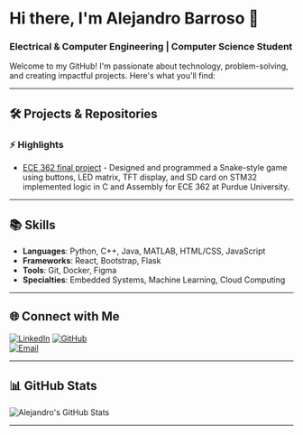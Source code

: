 # Hi there, I'm Alejandro Barroso 👋
### Electrical & Computer Engineering | Computer Science Student

Welcome to my GitHub! I'm passionate about technology, problem-solving, and creating impactful projects. Here's what you'll find:

---

## 🛠️ Projects & Repositories
### ⚡ Highlights
- [ECE 362 final project]([https://github.com/username/project1](https://github.com/abarroso08/ECE362-Team51Project)) -  Designed and programmed a Snake-style game using buttons, LED matrix, TFT display, and SD card on STM32
implemented logic in C and Assembly for ECE 362 at Purdue University.

<!-- ### 🔬 Research & Experiments
- [Research Project](https://github.com/username/research) - *Research or experiments in your field.*  
- [Data Science Models](https://github.com/username/datascience) - *Machine Learning and Data Science experiments.*

### 🎨 Fun & Creative
- [Portfolio Website](https://github.com/username/portfolio) - *Code for my personal website.*  
- [Cool Visualization](https://github.com/username/visualization) - *Creative data visualization projects.* -->

---

## 📚 Skills
- **Languages**: Python, C++, Java, MATLAB, HTML/CSS, JavaScript  
- **Frameworks**: React, Bootstrap, Flask  
- **Tools**: Git, Docker, Figma  
- **Specialties**: Embedded Systems, Machine Learning, Cloud Computing

---

## 🌐 Connect with Me
[![LinkedIn](https://img.shields.io/badge/LinkedIn-0077B5?logo=linkedin&logoColor=white)]([https://www.linkedin.com/in/](https://www.linkedin.com/in/alejandrobarrosobueso/))  
[![GitHub](https://img.shields.io/badge/GitHub-181717?logo=github&logoColor=white)](https://github.com/abarroso08)  
[![Email](https://img.shields.io/badge/Email-D14836?logo=gmail&logoColor=white)](mailto:alejandrobarrosobueso@gmail.com)

---

## 📊 GitHub Stats
![Alejandro's GitHub Stats](https://github-readme-stats.vercel.app/api?username=abarroso08&show_icons=true&theme=radical)

---

<!--## 🏆 Achievements
- 🌍 Visited 23 countries  
- 🤖 Participated in robotics competitions (FLL)  
- 💻 Built [Project Name] that improved [specific achievement].-->



<!--
**abarroso08/abarroso08** is a ✨ _special_ ✨ repository because its `README.md` (this file) appears on your GitHub profile.

Here are some ideas to get you started:

- 🔭 I’m currently working on ...
- 🌱 I’m currently learning ...
- 👯 I’m looking to collaborate on ...
- 🤔 I’m looking for help with ...
- 💬 Ask me about ...
- 📫 How to reach me: ...
- 😄 Pronouns: ...
- ⚡ Fun fact: ...
-->
